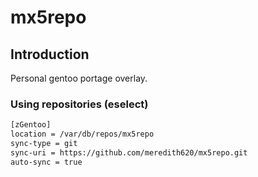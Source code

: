 # mx5repo

## Introduction

Personal gentoo portage overlay.

### Using repositories (eselect)
```Bash
[zGentoo]
location = /var/db/repos/mx5repo
sync-type = git
sync-uri = https://github.com/meredith620/mx5repo.git
auto-sync = true
```

